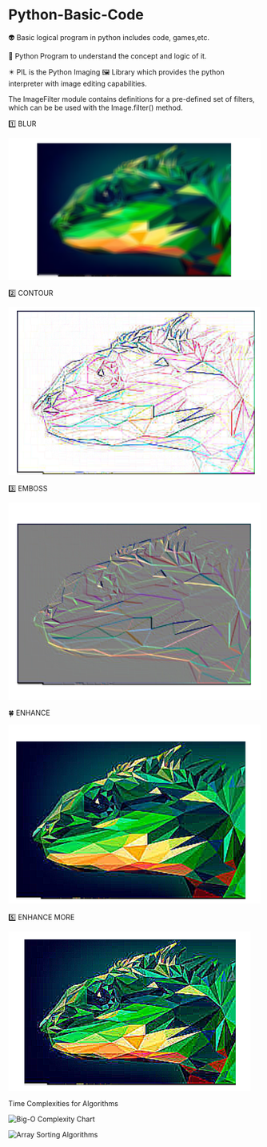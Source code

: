 # Python-Basic-Code
👽 Basic logical program in python includes code, games,etc.

🐍 Python Program to understand the concept and logic of it.

✴️  PIL is the Python Imaging 🖼️ Library which provides the python interpreter with image editing capabilities.

The ImageFilter module contains definitions for a pre-defined set of filters, which can be be used with the Image.filter() method.

1️⃣ BLUR

![PIL/Output_Image/Blur](PIL/Output_Image/blur.png)

2️⃣ CONTOUR

![PIL/Output_Image/Contour](PIL/Output_Image/contour.png)

3️⃣ EMBOSS

![PIL/Output_Image/Emboss](PIL/Output_Image/emboss.png)

🍀 ENHANCE

![PIL/Output_Image/Edge_enhance](PIL/Output_Image/edge_enhance.png)

5️⃣ ENHANCE MORE

![PIL/Output_Image/Edge_enhance_more](PIL/Output_Image/edge_enhance_more.png)


Time Complexities for Algorithms

![Big-O Complexity Chart](https://prepinsta.com/wp-content/uploads/2020/08/Time-complexity-for-Placements-2-768x505.png)

![Array Sorting Algorithms](https://prepinsta.com/wp-content/uploads/2020/08/Time-complexity-for-Placements-3.png)
